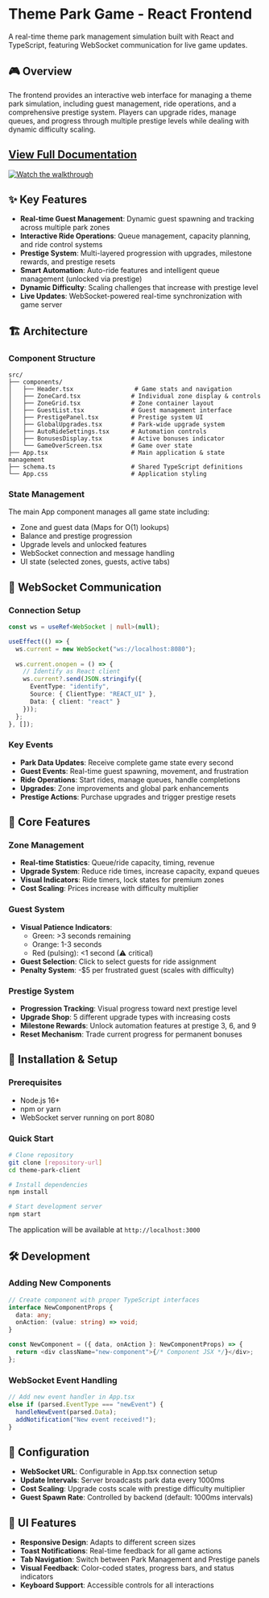 # Theme Park Game - React Frontend

A real-time theme park management simulation built with React and TypeScript, featuring WebSocket communication for live game updates.

## 🎮 Overview

The frontend provides an interactive web interface for managing a theme park simulation, including guest management, ride operations, and a comprehensive prestige system. Players can upgrade rides, manage queues, and progress through multiple prestige levels while dealing with dynamic difficulty scaling.
## [View Full Documentation](https://github.com/Mateo-Rey/RollerCoasterSimulationFrontend/blob/main/Unreal%20Engine%20Rollercoaster%20Simulation.pdf)

[![Watch the walkthrough](https://img.youtube.com/vi/fMWdvbyK92s/hqdefault.jpg)](https://www.youtube.com/embed/fMWdvbyK92s)

## ✨ Key Features

- **Real-time Guest Management**: Dynamic guest spawning and tracking across multiple park zones
- **Interactive Ride Operations**: Queue management, capacity planning, and ride control systems  
- **Prestige System**: Multi-layered progression with upgrades, milestone rewards, and prestige resets
- **Smart Automation**: Auto-ride features and intelligent queue management (unlocked via prestige)
- **Dynamic Difficulty**: Scaling challenges that increase with prestige level
- **Live Updates**: WebSocket-powered real-time synchronization with game server

## 🏗️ Architecture

### Component Structure
```
src/
├── components/
│   ├── Header.tsx                 # Game stats and navigation
│   ├── ZoneCard.tsx              # Individual zone display & controls
│   ├── ZoneGrid.tsx              # Zone container layout
│   ├── GuestList.tsx             # Guest management interface
│   ├── PrestigePanel.tsx         # Prestige system UI
│   ├── GlobalUpgrades.tsx        # Park-wide upgrade system
│   ├── AutoRideSettings.tsx      # Automation controls
│   ├── BonusesDisplay.tsx        # Active bonuses indicator
│   └── GameOverScreen.tsx        # Game over state
├── App.tsx                       # Main application & state management
├── schema.ts                     # Shared TypeScript definitions
└── App.css                       # Application styling
```

### State Management
The main App component manages all game state including:
- Zone and guest data (Maps for O(1) lookups)
- Balance and prestige progression
- Upgrade levels and unlocked features
- WebSocket connection and message handling
- UI state (selected zones, guests, active tabs)

## 🔌 WebSocket Communication

### Connection Setup
```typescript
const ws = useRef<WebSocket | null>(null);

useEffect(() => {
  ws.current = new WebSocket("ws://localhost:8080");
  
  ws.current.onopen = () => {
    // Identify as React client
    ws.current?.send(JSON.stringify({
      EventType: "identify",
      Source: { ClientType: "REACT_UI" },
      Data: { client: "react" }
    }));
  };
}, []);
```

### Key Events
- **Park Data Updates**: Receive complete game state every second
- **Guest Events**: Real-time guest spawning, movement, and frustration
- **Ride Operations**: Start rides, manage queues, handle completions
- **Upgrades**: Zone improvements and global park enhancements
- **Prestige Actions**: Purchase upgrades and trigger prestige resets

## 🎯 Core Features

### Zone Management
- **Real-time Statistics**: Queue/ride capacity, timing, revenue
- **Upgrade System**: Reduce ride times, increase capacity, expand queues
- **Visual Indicators**: Ride timers, lock states for premium zones
- **Cost Scaling**: Prices increase with difficulty multiplier

### Guest System
- **Visual Patience Indicators**: 
  - Green: >3 seconds remaining
  - Orange: 1-3 seconds  
  - Red (pulsing): <1 second (⚠ critical)
- **Guest Selection**: Click to select guests for ride assignment
- **Penalty System**: -$5 per frustrated guest (scales with difficulty)

### Prestige System
- **Progression Tracking**: Visual progress toward next prestige level
- **Upgrade Shop**: 5 different upgrade types with increasing costs
- **Milestone Rewards**: Unlock automation features at prestige 3, 6, and 9
- **Reset Mechanism**: Trade current progress for permanent bonuses

## 🚀 Installation & Setup

### Prerequisites
- Node.js 16+
- npm or yarn
- WebSocket server running on port 8080

### Quick Start
```bash
# Clone repository
git clone [repository-url]
cd theme-park-client

# Install dependencies
npm install

# Start development server
npm start
```

The application will be available at `http://localhost:3000`

## 🛠️ Development

### Adding New Components
```typescript
// Create component with proper TypeScript interfaces
interface NewComponentProps {
  data: any;
  onAction: (value: string) => void;
}

const NewComponent = ({ data, onAction }: NewComponentProps) => {
  return <div className="new-component">{/* Component JSX */}</div>;
};
```

### WebSocket Event Handling
```typescript
// Add new event handler in App.tsx
else if (parsed.EventType === "newEvent") {
  handleNewEvent(parsed.Data);
  addNotification("New event received!");
}
```

## 🔧 Configuration

- **WebSocket URL**: Configurable in App.tsx connection setup
- **Update Intervals**: Server broadcasts park data every 1000ms
- **Cost Scaling**: Upgrade costs scale with prestige difficulty multiplier
- **Guest Spawn Rate**: Controlled by backend (default: 1000ms intervals)

## 📱 UI Features

- **Responsive Design**: Adapts to different screen sizes
- **Toast Notifications**: Real-time feedback for all game actions  
- **Tab Navigation**: Switch between Park Management and Prestige panels
- **Visual Feedback**: Color-coded states, progress bars, and status indicators
- **Keyboard Support**: Accessible controls for all interactions
